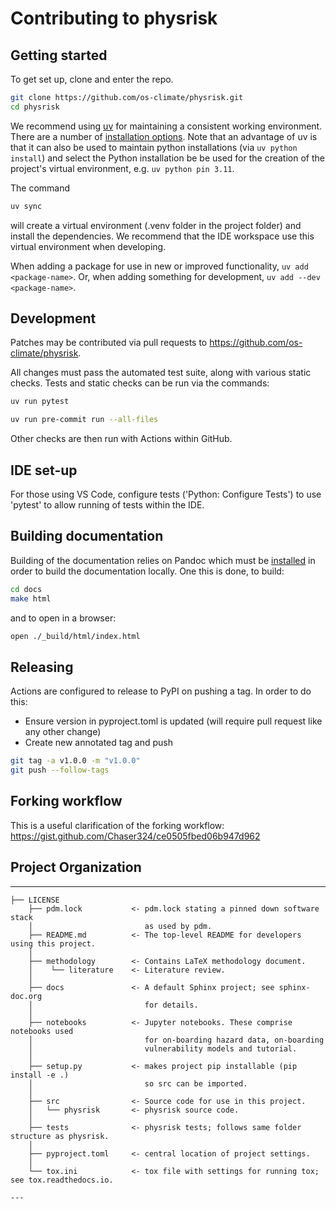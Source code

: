 # Contributing to physrisk

## Getting started

To get set up, clone and enter the repo.

```bash
git clone https://github.com/os-climate/physrisk.git
cd physrisk
```

We recommend using [uv](https://docs.astral.sh/uv/) for maintaining a consistent working environment.
There are a number of [installation options](https://docs.astral.sh/uv/getting-started/installation/).
Note that an advantage of uv is that it can also be used to maintain python installations
(via ```uv python install```) and select the Python installation be be used for the creation of the
project's virtual environment, e.g. ```uv python pin 3.11```.

The command

```bash
uv sync
```

will create a virtual environment (.venv folder in the project
folder) and install the dependencies.
We recommend that the IDE workspace use this virtual environment when
developing.

When adding a package for use in new or improved functionality,
`uv add <package-name>`. Or, when adding something for
development, `uv add --dev <package-name>`.

## Development

Patches may be contributed via pull requests to
<https://github.com/os-climate/physrisk>.

All changes must pass the automated test suite, along with various static
checks. Tests and static checks can be run via the commands:

```bash
uv run pytest
```

```bash
uv run pre-commit run --all-files
```

Other checks are then run with Actions within GitHub.

## IDE set-up

For those using VS Code, configure tests ('Python: Configure Tests') to
use 'pytest' to allow running of tests within the IDE.


## Building documentation
Building of the documentation relies on Pandoc which must be [installed]((https://pandoc.org/installing.html)) in order to build the documentation locally. One this is done, to build:

```bash
cd docs
make html
```

and to open in a browser:

```bash
open ./_build/html/index.html 
```

## Releasing

Actions are configured to release to PyPI on pushing a tag. In order to
do this:

- Ensure version in pyproject.toml is updated (will require pull request
  like any other change)
- Create new annotated tag and push

```bash
git tag -a v1.0.0 -m "v1.0.0"
git push --follow-tags
```

## Forking workflow

This is a useful clarification of the forking workflow:
<https://gist.github.com/Chaser324/ce0505fbed06b947d962>

## Project Organization

---

```text
├── LICENSE
    ├── pdm.lock           <- pdm.lock stating a pinned down software stack
    │                         as used by pdm.
    ├── README.md          <- The top-level README for developers using this project.
    │
    ├── methodology        <- Contains LaTeX methodology document.
    │    └── literature    <- Literature review.
    │
    ├── docs               <- A default Sphinx project; see sphinx-doc.org
    │                         for details.
    │
    ├── notebooks          <- Jupyter notebooks. These comprise notebooks used
    │                         for on-boarding hazard data, on-boarding
    │                         vulnerability models and tutorial.
    │
    ├── setup.py           <- makes project pip installable (pip install -e .)
    │                         so src can be imported.
    │
    ├── src                <- Source code for use in this project.
    │   └── physrisk       <- physrisk source code.
    │    
    ├── tests              <- physrisk tests; follows same folder structure as physrisk.
    │
    ├── pyproject.toml     <- central location of project settings.
    │
    └── tox.ini            <- tox file with settings for running tox; see tox.readthedocs.io.

---
